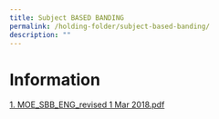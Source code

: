 ```yaml
---
title: Subject BASED BANDING
permalink: /holding-folder/subject-based-banding/
description: ""
---
```

Information
=====================

[1. MOE_SBB_ENG_revised 1 Mar 2018.pdf](/files/Subject.pdf)